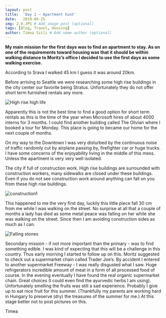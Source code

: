 ```yaml
---
layout: post
title:  'Day 1 – Apartment hunt'
date:   2019-06-25
img: 2.0.JPG # Add image post (optional)
tags: [Blog, Travel, Housing]
author: Timea Szili # Add name author (optional)
---
```



**My main mission for the first days was to find an apartment to stay.
As on one of the requirements toward housing was that it should be within walking distance to Moritz’s office I decided to use the first days as some walking exercise.**

According to Srava I walked 45 km I guess it was around 20km.

Before arriving to Seattle we were researching some high rise buildings in the city center our favorite being Stratus. Unfortunately they do not offer short term furnished rentals any more. 


![High rise high life]({{site.baseurl}}/assets/img/1.3.JPG)

Apparently this is not the best time to find a good option for short term rentals as this is the time of the year when Microsoft hires of about 4000 interns for 3 months. 
I could find another building called The Olivian where I booked a tour for Monday. This place is going to became our home for the next couple of months. 

On my way to the Downtown I was very disturbed by the continuous noise of traffic randomly cut by airplane passing by, firefighter car or huge trucks. I have some concerns of the enjoyability living in the middle of this mess. Unless the apartment is very very well isolated.

The city if full of construction work. High rise buildings are surrounded with construction workers, many sidewalks are closed under these buildings. Even if you do not see construction work around anything can fall on you from these high rise buildings. 

![construction1]({{site.baseurl}}/assets/img/1.5a.JPG)

This happened to me the very first day, luckily this little piece fall 30 cm from me while I was walking on the street. No surprise at all that a couple of months a lady has died as some metal peace was falling on her while she was walking on the street. Since then I am avoiding construction sides as much as I can.


![Falling stones]({{site.baseurl}}/assets/img/1.5.jpg)


Secondary mission - if not more important than the primary - was to find something edible. I was kind of expecting that this will be a challenge in this country. Thus early morning I started to follow up on this. Moritz suggested to check out a supermarket chain called Trader Joe’s. By accident I entered to another supermarket Freeway - I was really disgusted what I saw. Huge refrigerators incredible amount of meat in a form of all processed food of course. 
In the evening eventually  I have found the real organic supermarket chain. Great choices (I could even find the ayurvedic herbs I am using). Unfortunately smelling the fruits was still a sad experience. Probably I give up to eat nice fruit for this summer. (Thankfully my parents are working hard in Hungary to preserve (dry) the treasures of the summer for me.) At this stage better not to post pictures on this.

Timea
